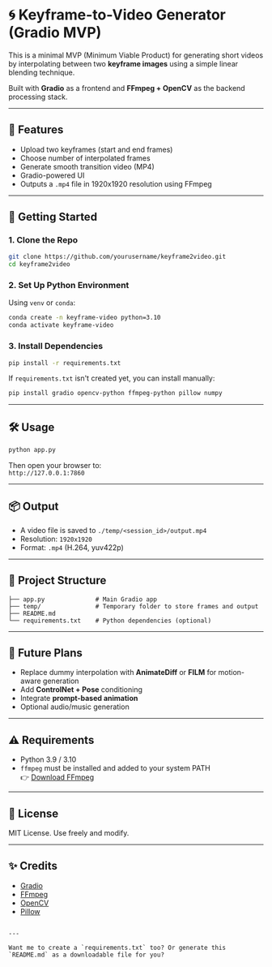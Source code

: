 # 🌀 Keyframe-to-Video Generator (Gradio MVP)

This is a minimal MVP (Minimum Viable Product) for generating short videos by interpolating between two **keyframe images** using a simple linear blending technique.

Built with **Gradio** as a frontend and **FFmpeg + OpenCV** as the backend processing stack.

---

## 📸 Features

- Upload two keyframes (start and end frames)
- Choose number of interpolated frames
- Generate smooth transition video (MP4)
- Gradio-powered UI
- Outputs a `.mp4` file in 1920x1920 resolution using FFmpeg

---

## 🚀 Getting Started

### 1. Clone the Repo

```bash
git clone https://github.com/yourusername/keyframe2video.git
cd keyframe2video
```

### 2. Set Up Python Environment

Using `venv` or `conda`:

```bash
conda create -n keyframe-video python=3.10
conda activate keyframe-video
```

### 3. Install Dependencies

```bash
pip install -r requirements.txt
```

If `requirements.txt` isn't created yet, you can install manually:

```bash
pip install gradio opencv-python ffmpeg-python pillow numpy
```

---

## 🛠️ Usage

```bash
python app.py
```

Then open your browser to:  
`http://127.0.0.1:7860`

---

## 📦 Output

- A video file is saved to `./temp/<session_id>/output.mp4`
- Resolution: `1920x1920`
- Format: `.mp4` (H.264, yuv422p)

---

## 📂 Project Structure

```
├── app.py              # Main Gradio app
├── temp/               # Temporary folder to store frames and output
├── README.md
└── requirements.txt    # Python dependencies (optional)
```

---

## 🔮 Future Plans

- Replace dummy interpolation with **AnimateDiff** or **FILM** for motion-aware generation
- Add **ControlNet + Pose** conditioning
- Integrate **prompt-based animation**
- Optional audio/music generation

---

## ⚠️ Requirements

- Python 3.9 / 3.10
- `ffmpeg` must be installed and added to your system PATH  
  👉 [Download FFmpeg](https://www.gyan.dev/ffmpeg/builds/)

---

## 📄 License

MIT License. Use freely and modify.

---

## ✨ Credits

- [Gradio](https://www.gradio.app/)
- [FFmpeg](https://ffmpeg.org/)
- [OpenCV](https://opencv.org/)
- [Pillow](https://python-pillow.org/)

```

---

Want me to create a `requirements.txt` too? Or generate this `README.md` as a downloadable file for you?
```
